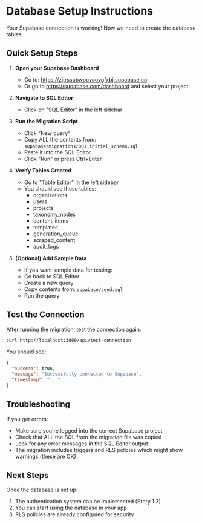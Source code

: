 # Database Setup Instructions

Your Supabase connection is working! Now we need to create the database tables.

## Quick Setup Steps

1. **Open your Supabase Dashboard**
   - Go to: https://zjtrssubwocvooygfxbj.supabase.co
   - Or go to https://supabase.com/dashboard and select your project

2. **Navigate to SQL Editor**
   - Click on "SQL Editor" in the left sidebar

3. **Run the Migration Script**
   - Click "New query"
   - Copy ALL the contents from: `supabase/migrations/001_initial_schema.sql`
   - Paste it into the SQL Editor
   - Click "Run" or press Ctrl+Enter

4. **Verify Tables Created**
   - Go to "Table Editor" in the left sidebar
   - You should see these tables:
     - organizations
     - users
     - projects
     - taxonomy_nodes
     - content_items
     - templates
     - generation_queue
     - scraped_content
     - audit_logs

5. **(Optional) Add Sample Data**
   - If you want sample data for testing:
   - Go back to SQL Editor
   - Create a new query
   - Copy contents from: `supabase/seed.sql`
   - Run the query

## Test the Connection

After running the migration, test the connection again:

```bash
curl http://localhost:3000/api/test-connection
```

You should see:
```json
{
  "success": true,
  "message": "Successfully connected to Supabase",
  "timestamp": "..."
}
```

## Troubleshooting

If you get errors:
- Make sure you're logged into the correct Supabase project
- Check that ALL the SQL from the migration file was copied
- Look for any error messages in the SQL Editor output
- The migration includes triggers and RLS policies which might show warnings (these are OK)

## Next Steps

Once the database is set up:
1. The authentication system can be implemented (Story 1.3)
2. You can start using the database in your app
3. RLS policies are already configured for security